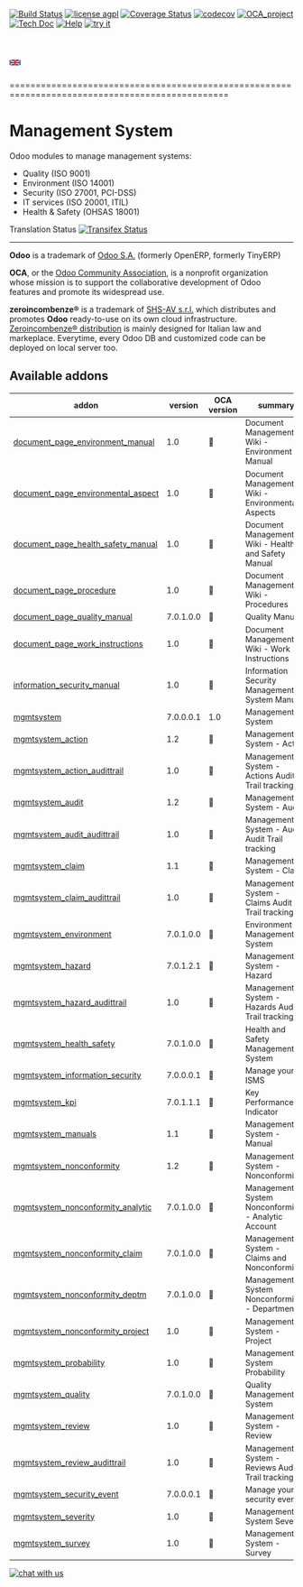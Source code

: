 [![Build Status](https://travis-ci.org/zeroincombenze/management-system.svg?branch=7.0)](https://travis-ci.org/zeroincombenze/management-system)
[![license agpl](https://img.shields.io/badge/licence-AGPL--3-blue.svg)](http://www.gnu.org/licenses/agpl-3.0.html)
[![Coverage Status](https://coveralls.io/repos/github/zeroincombenze/management-system/badge.svg?branch=7.0)](https://coveralls.io/github/zeroincombenze/management-system?branch=7.0)
[![codecov](https://codecov.io/gh/zeroincombenze/management-system/branch/7.0/graph/badge.svg)](https://codecov.io/gh/zeroincombenze/management-system/branch/7.0)
[![OCA_project](http://www.zeroincombenze.it/wp-content/uploads/ci-ct/prd/button-oca-7.svg)](https://github.com/OCA/management-system/tree/7.0)
[![Tech Doc](http://www.zeroincombenze.it/wp-content/uploads/ci-ct/prd/button-docs-7.svg)](http://wiki.zeroincombenze.org/en/Odoo/7.0/dev)
[![Help](http://www.zeroincombenze.it/wp-content/uploads/ci-ct/prd/button-help-7.svg)](http://wiki.zeroincombenze.org/en/Odoo/7.0/man/)
[![try it](http://www.zeroincombenze.it/wp-content/uploads/ci-ct/prd/button-try-it-7.svg)](http://erp7.zeroincombenze.it)


[![en](https://github.com/zeroincombenze/grymb/blob/master/flags/en_US.png)](https://www.facebook.com/groups/openerp.italia/)
================================================================================================
================================================================================================

Management System
=================

Odoo modules to manage management systems:

* Quality (ISO 9001)
* Environment (ISO 14001)
* Security (ISO 27001, PCI-DSS)
* IT services (ISO 20001, ITIL)
* Health & Safety (OHSAS 18001)

Translation Status
[![Transifex Status](https://www.transifex.com/projects/p/OCA-management-system-7-0/chart/image_png)](https://www.transifex.com/projects/p/OCA-management-system-7-0)

[//]: # (copyright)

----

**Odoo** is a trademark of [Odoo S.A.](https://www.odoo.com/) (formerly OpenERP, formerly TinyERP)

**OCA**, or the [Odoo Community Association](http://odoo-community.org/), is a nonprofit organization whose
mission is to support the collaborative development of Odoo features and
promote its widespread use.

**zeroincombenze®** is a trademark of [SHS-AV s.r.l.](http://www.shs-av.com/)
which distributes and promotes **Odoo** ready-to-use on its own cloud infrastructure.
[Zeroincombenze® distribution](http://wiki.zeroincombenze.org/en/Odoo)
is mainly designed for Italian law and markeplace.
Everytime, every Odoo DB and customized code can be deployed on local server too.

[//]: # (end copyright)

[//]: # (addons)


Available addons
----------------
addon | version | OCA version | summary
--- | --- | --- | ---
[document_page_environment_manual](document_page_environment_manual/) | 1.0 | :repeat: | Document Management - Wiki - Environment Manual
[document_page_environmental_aspect](document_page_environmental_aspect/) | 1.0 | :repeat: | Document Management - Wiki - Environmental Aspects
[document_page_health_safety_manual](document_page_health_safety_manual/) | 1.0 | :repeat: | Document Management - Wiki - Health and Safety Manual
[document_page_procedure](document_page_procedure/) | 1.0 | :repeat: | Document Management - Wiki - Procedures
[document_page_quality_manual](document_page_quality_manual/) | 7.0.1.0.0 | :repeat: | Quality Manual
[document_page_work_instructions](document_page_work_instructions/) | 1.0 | :repeat: | Document Management - Wiki - Work Instructions
[information_security_manual](information_security_manual/) | 1.0 | :repeat: | Information Security Management System Manual
[mgmtsystem](mgmtsystem/) | 7.0.0.0.1 | 1.0 | Management System
[mgmtsystem_action](mgmtsystem_action/) | 1.2 | :repeat: | Management System - Action
[mgmtsystem_action_audittrail](mgmtsystem_action_audittrail/) | 1.0 | :repeat: | Management System - Actions Audit Trail tracking
[mgmtsystem_audit](mgmtsystem_audit/) | 1.2 | :repeat: | Management System - Audit
[mgmtsystem_audit_audittrail](mgmtsystem_audit_audittrail/) | 1.0 | :repeat: | Management System - Audits Audit Trail tracking
[mgmtsystem_claim](mgmtsystem_claim/) | 1.1 | :repeat: | Management System - Claim
[mgmtsystem_claim_audittrail](mgmtsystem_claim_audittrail/) | 1.0 | :repeat: | Management System - Claims Audit Trail tracking
[mgmtsystem_environment](mgmtsystem_environment/) | 7.0.1.0.0 | :repeat: | Environment Management System
[mgmtsystem_hazard](mgmtsystem_hazard/) | 7.0.1.2.1 | :repeat: | Management System - Hazard
[mgmtsystem_hazard_audittrail](mgmtsystem_hazard_audittrail/) | 1.0 | :repeat: | Management System - Hazards Audit Trail tracking
[mgmtsystem_health_safety](mgmtsystem_health_safety/) | 7.0.1.0.0 | :repeat: | Health and Safety Management System
[mgmtsystem_information_security](mgmtsystem_information_security/) | 7.0.0.0.1 | :repeat: | Manage your ISMS
[mgmtsystem_kpi](mgmtsystem_kpi/) | 7.0.1.1.1 | :repeat: | Key Performance Indicator
[mgmtsystem_manuals](mgmtsystem_manuals/) | 1.1 | :repeat: | Management System - Manual
[mgmtsystem_nonconformity](mgmtsystem_nonconformity/) | 1.2 | :repeat: | Management System - Nonconformity
[mgmtsystem_nonconformity_analytic](mgmtsystem_nonconformity_analytic/) | 7.0.1.0.0 | :repeat: | Management System Nonconformity - Analytic Account
[mgmtsystem_nonconformity_claim](mgmtsystem_nonconformity_claim/) | 7.0.1.0.0 | :repeat: | Management System - Claims and Nonconformities
[mgmtsystem_nonconformity_deptm](mgmtsystem_nonconformity_deptm/) | 7.0.1.0.0 | :repeat: | Management System Nonconformity - Department
[mgmtsystem_nonconformity_project](mgmtsystem_nonconformity_project/) | 1.0 | :repeat: | Management System - Project
[mgmtsystem_probability](mgmtsystem_probability/) | 1.0 | :repeat: | Management System Probability
[mgmtsystem_quality](mgmtsystem_quality/) | 7.0.1.0.0 | :repeat: | Quality Management System
[mgmtsystem_review](mgmtsystem_review/) | 1.0 | :repeat: | Management System - Review
[mgmtsystem_review_audittrail](mgmtsystem_review_audittrail/) | 1.0 | :repeat: | Management System - Reviews Audit Trail tracking
[mgmtsystem_security_event](mgmtsystem_security_event/) | 7.0.0.0.1 | :repeat: | Manage your security events
[mgmtsystem_severity](mgmtsystem_severity/) | 1.0 | :repeat: | Management System Severity
[mgmtsystem_survey](mgmtsystem_survey/) | 1.0 | :repeat: | Management System - Survey

[//]: # (end addons)

[![chat with us](https://www.shs-av.com/wp-content/chat_with_us.gif)](https://tawk.to/85d4f6e06e68dd4e358797643fe5ee67540e408b)
